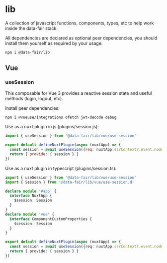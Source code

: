 # lib
A collection of javascript functions, components, types, etc to help work inside the data-fair stack.

All dependencies are declared as optional peer dependencies, you should install them yourself as required by your usage.

```sh
npm i @data-fair/lib
```

## Vue

### useSession

This composable for Vue 3 provides a reactive session state and useful methods (login, logout, etc).

Install peer dependencies:

```sh
npm i @vueuse/integrations ofetch jwt-decode debug
```

Use as a nuxt plugin in js (plugins/session.js):

```js
import { useSession } from '@data-fair/lib/vue/use-session'

export default defineNuxtPlugin(async (nuxtApp) => {
  const session = await useSession({req: nuxtApp.ssrContext?.event.node.req})
  return { provide: { session } }
})
```

Use as a nuxt plugin in typescript (plugins/session.ts):

```ts
import { useSession } from '@data-fair/lib/vue/use-session'
import { Session } from '@data-fair/lib/vue/use-session.d'

declare module '#app' {
  interface NuxtApp {
    $session: Session
  }
}
declare module 'vue' {
  interface ComponentCustomProperties {
    $session: Session
  }
}

export default defineNuxtPlugin(async (nuxtApp) => {
  const session = await useSession({req: nuxtApp.ssrContext?.event.node.req})
  return { provide: { session } }
})

```